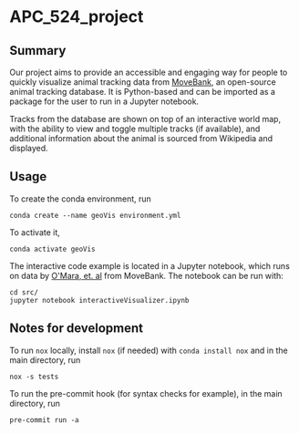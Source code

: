 # APC_524_project

## Summary

Our project aims to provide an accessible and engaging way for people to quickly visualize animal tracking data from [MoveBank](https://www.movebank.org/cms/movebank-main), an open-source animal tracking database. It is Python-based and can be imported as a package for the user to run in a Jupyter notebook.

Tracks from the database are shown on top of an interactive world map, with the ability to view and toggle multiple tracks (if available), and additional information about the animal is sourced from Wikipedia and displayed. 

## Usage

To create the conda environment, run
```
conda create --name geoVis environment.yml
```

To activate it,
```
conda activate geoVis
```

The interactive code example is located in a Jupyter notebook, which runs on data by [O'Mara, et. al](https://www.movebank.org/cms/webapp?gwt_fragment=page=studies,path=study312057662) from MoveBank. The notebook can be run with:
```
cd src/
jupyter notebook interactiveVisualizer.ipynb
```

## Notes for development
To run `nox` locally, install `nox` (if needed) with `conda install nox` and in the main directory, run
```
nox -s tests
```

To run the pre-commit hook (for syntax checks for example), in the main directory, run
```
pre-commit run -a
```
